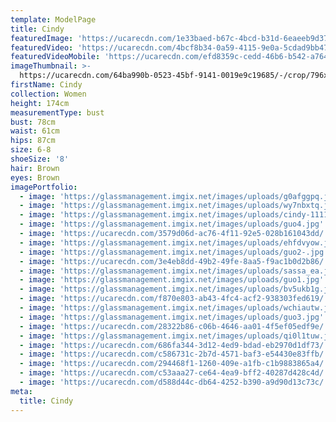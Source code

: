 ```yaml
---
template: ModelPage
title: Cindy
featuredImage: 'https://ucarecdn.com/1e33baed-b67c-4bcd-b31d-6eaeeb9d37f1/'
featuredVideo: 'https://ucarecdn.com/4bcf8b34-0a59-4115-9e0a-5cdad9bb4760/'
featuredVideoMobile: 'https://ucarecdn.com/efd8359c-cedd-46b6-b542-a764f9561f2c/'
imageThumbnail: >-
  https://ucarecdn.com/64ba990b-0523-45bf-9141-0019e9c19685/-/crop/796x598/384,838/-/preview/
firstName: Cindy
collection: Women
height: 174cm
measurementType: bust
bust: 78cm
waist: 61cm
hips: 87cm
size: 6-8
shoeSize: '8'
hair: Brown
eyes: Brown
imagePortfolio:
  - image: 'https://glassmanagement.imgix.net/images/uploads/g0afggpq.jpg'
  - image: 'https://glassmanagement.imgix.net/images/uploads/wy7nbxtq.jpg'
  - image: 'https://glassmanagement.imgix.net/images/uploads/cindy-1111.jpg'
  - image: 'https://glassmanagement.imgix.net/images/uploads/guo4.jpg'
  - image: 'https://ucarecdn.com/3579d06d-ac76-4f11-92e5-028b161043dd/'
  - image: 'https://glassmanagement.imgix.net/images/uploads/ehfdvyow.jpg'
  - image: 'https://glassmanagement.imgix.net/images/uploads/guo2-.jpg'
  - image: 'https://ucarecdn.com/3e4eb8dd-49b2-49fe-8aa5-f9ac1b0d2b86/'
  - image: 'https://glassmanagement.imgix.net/images/uploads/sassa_ea.jpg'
  - image: 'https://glassmanagement.imgix.net/images/uploads/guo1.jpg'
  - image: 'https://glassmanagement.imgix.net/images/uploads/bv5ukb1g.jpg'
  - image: 'https://ucarecdn.com/f870e803-ab43-4fc4-acf2-938303fed619/'
  - image: 'https://glassmanagement.imgix.net/images/uploads/wchiautw.jpg'
  - image: 'https://glassmanagement.imgix.net/images/uploads/guo3.jpg'
  - image: 'https://ucarecdn.com/28322b86-c06b-4646-aa01-4f5ef05edf9e/'
  - image: 'https://glassmanagement.imgix.net/images/uploads/qi0l1tuw.jpg'
  - image: 'https://ucarecdn.com/686fa344-3d12-4ed9-bdad-eb2970d1df73/'
  - image: 'https://ucarecdn.com/c586731c-2b7d-4571-baf3-e54430e83ffb/'
  - image: 'https://ucarecdn.com/294468f1-1260-409e-a1fb-c1b9883865a4/'
  - image: 'https://ucarecdn.com/c53aaa27-ce64-4ea9-bff2-40287d428c4d/'
  - image: 'https://ucarecdn.com/d588d44c-db64-4252-b390-a9d90d13c73c/'
meta:
  title: Cindy
---
```


